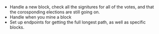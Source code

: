 - Handle a new block, check all the signitures for all of the votes, and that the corosponding elections are still going on.
- Handle when you mine a block
- Set up endpoints for getting the full longest path, as well as specific blocks.